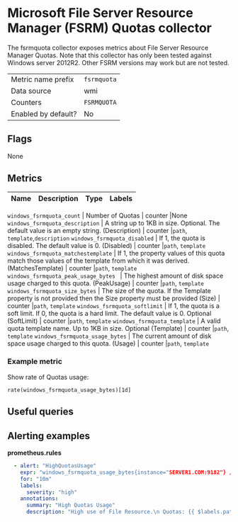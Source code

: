 # Microsoft File Server Resource Manager (FSRM) Quotas collector

The fsrmquota collector exposes metrics about File Server Resource Manager Quotas. Note that this collector has only been tested against Windows server 2012R2.
Other FSRM versions may work but are not tested.

|||
-|-
Metric name prefix  | `fsrmquota`
Data source         | wmi
Counters            | `FSRMQUOTA`
Enabled by default? | No

## Flags

None

## Metrics

Name | Description | Type | Labels
-----|-------------|------|-------

`windows_fsrmquota_count` | Number of Quotas | counter |None
`windows_fsrmquota_description` | A string up to 1KB in size. Optional. The default value is an empty string. (Description) | counter |`path`, `template`,`description`
`windows_fsrmquota_disabled` | If 1, the quota is disabled. The default value is 0. (Disabled) | counter |`path`, `template`
`windows_fsrmquota_matchestemplate` | If 1, the property values of this quota match those values of the template from which it was derived. (MatchesTemplate) | counter |`path`, `template`
`windows_fsrmquota_peak_usage_bytes ` | The highest amount of disk space usage charged to this quota. (PeakUsage) | counter |`path`, `template`
`windows_fsrmquota_size_bytes` | The size of the quota. If the Template property is not provided then the Size property must be provided (Size) | counter |`path`, `template`
`windows_fsrmquota_softlimit` | If 1, the quota is a soft limit. If 0, the quota is a hard limit. The default value is 0. Optional (SoftLimit) | counter |`path`, `template`
`windows_fsrmquota_template` | A valid quota template name. Up to 1KB in size. Optional (Template) | counter |`path`, `template`
`windows_fsrmquota_usage_bytes` | The current amount of disk space usage charged to this quota. (Usage) | counter |`path`, `template`


### Example metric
Show rate of Quotas usage:
```
rate(windows_fsrmquota_usage_bytes)[1d]
```

## Useful queries

## Alerting examples
**prometheus.rules**
```yaml
  - alert: "HighQuotasUsage"
    expr: "windows_fsrmquota_usage_bytes{instance="SERVER1.COM:9182"} / windows_fsrmquota_size{instance="SERVER1.COM:9182"} >0.85"
    for: "10m"
    labels:
      severity: "high"
    annotations:
      summary: "High Quotas Usage"
      description: "High use of File Resource.\n Quotas: {{ $labels.path }}\n Current use : {{ $value }}"
```
